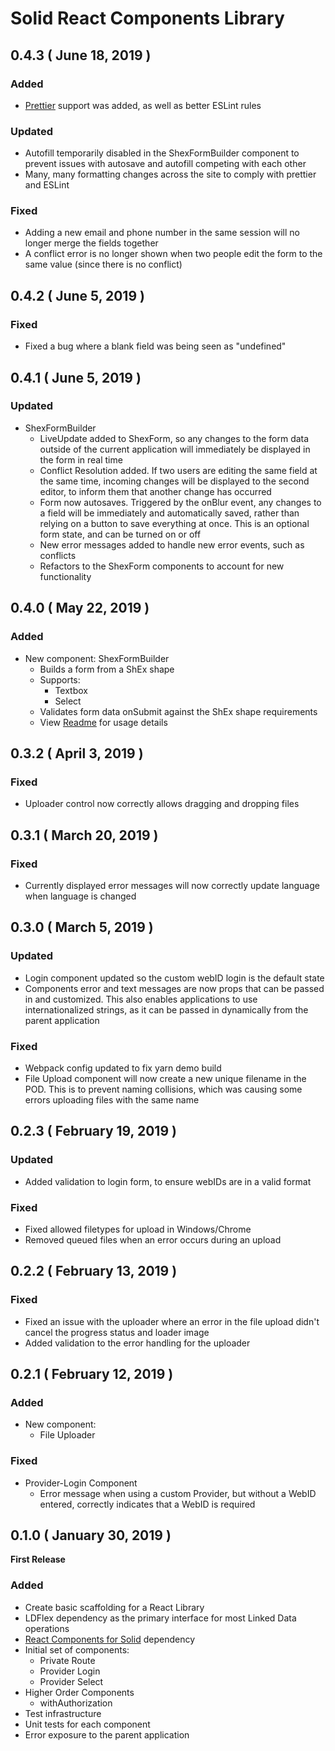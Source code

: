 # Solid React Components Library

## 0.4.3 ( June 18, 2019 )

### Added

- [Prettier](https://prettier.io/) support was added, as well as better ESLint rules

### Updated

- Autofill temporarily disabled in the ShexFormBuilder component to prevent issues with autosave and autofill competing with each other
- Many, many formatting changes across the site to comply with prettier and ESLint

### Fixed

- Adding a new email and phone number in the same session will no longer merge the fields together
- A conflict error is no longer shown when two people edit the form to the same value (since there is no conflict)

## 0.4.2 ( June 5, 2019 )

### Fixed

- Fixed a bug where a blank field was being seen as "undefined"

## 0.4.1 ( June 5, 2019 )

### Updated

- ShexFormBuilder
  - LiveUpdate added to ShexForm, so any changes to the form data outside of the current application will immediately be displayed in the form in real time
  - Conflict Resolution added. If two users are editing the same field at the same time, incoming changes will be displayed to the second editor, to inform them that another change has occurred
  - Form now autosaves. Triggered by the onBlur event, any changes to a field will be immediately and automatically saved, rather than relying on a button to save everything at once. This is an optional form state, and can be turned on or off
  - New error messages added to handle new error events, such as conflicts
  - Refactors to the ShexForm components to account for new functionality

## 0.4.0 ( May 22, 2019 )

### Added

- New component: ShexFormBuilder
  - Builds a form from a ShEx shape
  - Supports:
    - Textbox
    - Select
  - Validates form data onSubmit against the ShEx shape requirements
  - View [Readme](https://github.com/inrupt/solid-react-components#ShExFormBuilder) for usage details

## 0.3.2 ( April 3, 2019 )

### Fixed

- Uploader control now correctly allows dragging and dropping files

## 0.3.1 ( March 20, 2019 )

### Fixed

- Currently displayed error messages will now correctly update language when language is changed

## 0.3.0 ( March 5, 2019 )

### Updated

- Login component updated so the custom webID login is the default state
- Components error and text messages are now props that can be passed in and customized. This also enables applications to use internationalized strings, as it can be passed in dynamically from the parent application

### Fixed

- Webpack config updated to fix yarn demo build
- File Upload component will now create a new unique filename in the POD. This is to prevent naming collisions, which was causing some errors uploading files with the same name

## 0.2.3 ( February 19, 2019 )

### Updated

- Added validation to login form, to ensure webIDs are in a valid format

### Fixed

- Fixed allowed filetypes for upload in Windows/Chrome
- Removed queued files when an error occurs during an upload

## 0.2.2 ( February 13, 2019 )

### Fixed

- Fixed an issue with the uploader where an error in the file upload didn't cancel the progress status and loader image
- Added validation to the error handling for the uploader

## 0.2.1 ( February 12, 2019 )

### Added

- New component:
  - File Uploader

### Fixed

- Provider-Login Component
  - Error message when using a custom Provider, but without a WebID entered, correctly indicates that a WebID is required

## 0.1.0 ( January 30, 2019 )

**First Release**

### Added

- Create basic scaffolding for a React Library
- LDFlex dependency as the primary interface for most Linked Data operations
- [React Components for Solid](https://github.com/solid/react-components) dependency
- Initial set of components:
  - Private Route
  - Provider Login
  - Provider Select
- Higher Order Components
  - withAuthorization
- Test infrastructure
- Unit tests for each component
- Error exposure to the parent application

